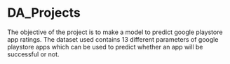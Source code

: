 # DA_Projects

The objective of the project is to make a model to predict google playstore app ratings. The dataset used contains 13 different parameters of google playstore apps which can be used to predict whether an app will be successful or not. 
